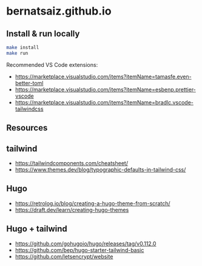 # bernatsaiz.github.io

## Install & run locally

```bash
make install
make run
```

Recommended VS Code extensions:

- https://marketplace.visualstudio.com/items?itemName=tamasfe.even-better-toml
- https://marketplace.visualstudio.com/items?itemName=esbenp.prettier-vscode
- https://marketplace.visualstudio.com/items?itemName=bradlc.vscode-tailwindcss

## Resources

## tailwind

- https://tailwindcomponents.com/cheatsheet/
- https://www.themes.dev/blog/typographic-defaults-in-tailwind-css/

## Hugo

- https://retrolog.io/blog/creating-a-hugo-theme-from-scratch/
- https://draft.dev/learn/creating-hugo-themes

## Hugo + tailwind

- https://github.com/gohugoio/hugo/releases/tag/v0.112.0
- https://github.com/bep/hugo-starter-tailwind-basic
- https://github.com/letsencrypt/website
